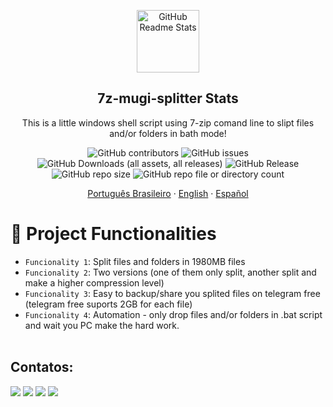 <p align="center">
 <img width="100px" src="https://i.ibb.co/qMLZYcp/kisspng-batch-file-computer-icons-computer-file-ms-dos-acronym-programming-acronym-apps-on-google-pl.png" align="center" alt="GitHub Readme Stats" />
 <h2 align="center">7z-mugi-splitter Stats</h2>
 <p align="center">This is a little windows shell script using 7-zip comand line to slipt files and/or folders in bath mode!</p>
</p>
  <p align="center">
<img alt="GitHub contributors" src="https://img.shields.io/github/contributors/alanmugiwara/7z-mugi-splitter">
<img alt="GitHub issues" src="https://img.shields.io/github/issues/alanmugiwara/7z-mugi-splitter">
<img alt="GitHub Downloads (all assets, all releases)" src="https://img.shields.io/github/downloads/alanmugiwara/7z-mugi-splitter/total">
<img alt="GitHub Release" src="https://img.shields.io/github/v/release/alanmugiwara/7z-mugi-splitter">
<img alt="GitHub repo size" src="https://img.shields.io/github/repo-size/alanmugiwara/7z-mugi-splitter">
<img alt="GitHub repo file or directory count" src="https://img.shields.io/github/directory-file-count/alanmugiwara/7z-mugi-splitter">
    </a>
     </p>
  <p align="center">
    <a href="/docs/readme_pt-BR.md">Português Brasileiro</a>
    ·
    <a href="/docs/readme_en.md">English</a>
    ·
    <a href="/docs/readme_es.md">Español</a>
  </p>
</p>
<div>
  
# :hammer: Project Functionalities

- `Funcionality 1`: Split files and folders in 1980MB files
- `Funcionality 2`: Two versions (one of them only split, another split and make a higher compression level)
- `Funcionality 3`: Easy to backup/share you splited files on telegram free (telegram free suports 2GB for each file)
- `Funcionality 4`: Automation - only drop files and/or folders in .bat script and wait you PC make the hard work.  
  <br />

## Contatos:

<div>
<a href="https://www.youtube.com/jumpmanclubbrasil" target="_blank"><img loading="lazy" src="https://img.shields.io/badge/YouTube-FF0000?style=for-the-badge&logo=youtube&logoColor=white" target="_blank"></a>
<a href="https://www.instagram.com/alanmugiwaras" target="_blank"><img loading="lazy" src="https://img.shields.io/badge/-Instagram-%23E4405F?style=for-the-badge&logo=instagram&logoColor=white" target="_blank"></a>
<a href = "alanurfb@gmail.com"><img loading="lazy" src="https://img.shields.io/badge/Gmail-D14836?style=for-the-badge&logo=gmail&logoColor=white" target="_blank"></a>
<a href="https://www.linkedin.com/in/alansilvadacruz" target="_blank"><img loading="lazy" src="https://img.shields.io/badge/-LinkedIn-%230077B5?style=for-the-badge&logo=linkedin&logoColor=white" target="_blank"></a>   
</div>
